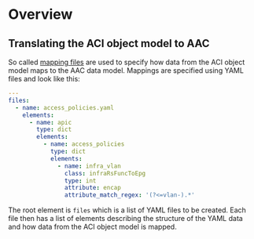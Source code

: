 # Overview

## Translating the ACI object model to AAC

So called [mapping files](https://wwwin-github.cisco.com/netascode/aac-tool/tree/master/aac_tool/mappings/aac) are used to specify how data from the ACI object model maps to the AAC data model. Mappings are specified using YAML files and look like this:

```yaml
---
files:
  - name: access_policies.yaml
    elements:
      - name: apic
        type: dict
        elements:
          - name: access_policies
            type: dict
            elements:
              - name: infra_vlan
                class: infraRsFuncToEpg
                type: int
                attribute: encap
                attribute_match_regex: '(?<=vlan-).*'
```

The root element is `files` which is a list of YAML files to be created. Each file then has a list of elements describing the structure of the YAML data and how data from the ACI object model is mapped.
